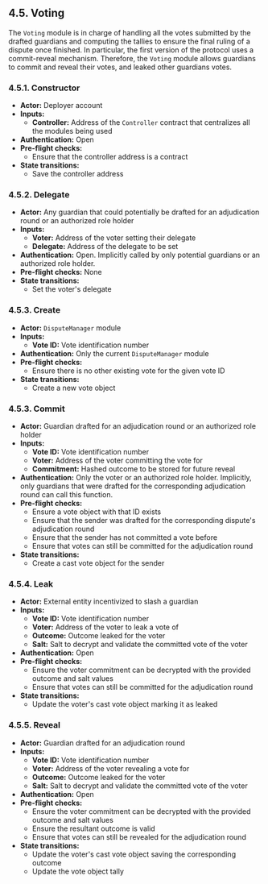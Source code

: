 ## 4.5. Voting

The `Voting` module is in charge of handling all the votes submitted by the drafted guardians and computing the tallies to ensure the final ruling of a dispute once finished.
In particular, the first version of the protocol uses a commit-reveal mechanism. Therefore, the `Voting` module allows guardians to commit and reveal their votes, and leaked other guardians votes.

### 4.5.1. Constructor

- **Actor:** Deployer account
- **Inputs:**
    - **Controller:** Address of the `Controller` contract that centralizes all the modules being used
- **Authentication:** Open
- **Pre-flight checks:**
    - Ensure that the controller address is a contract
- **State transitions:**
    - Save the controller address

### 4.5.2. Delegate

- **Actor:** Any guardian that could potentially be drafted for an adjudication round or an authorized role holder
- **Inputs:**
    - **Voter:** Address of the voter setting their delegate
    - **Delegate:** Address of the delegate to be set
- **Authentication:** Open. Implicitly called by only potential guardians or an authorized role holder.
- **Pre-flight checks:** None
- **State transitions:**
    - Set the voter's delegate

### 4.5.3. Create

- **Actor:** `DisputeManager` module
- **Inputs:**
    - **Vote ID:** Vote identification number
- **Authentication:** Only the current `DisputeManager` module
- **Pre-flight checks:**
    - Ensure there is no other existing vote for the given vote ID
- **State transitions:**
    - Create a new vote object

### 4.5.3. Commit

- **Actor:** Guardian drafted for an adjudication round or an authorized role holder
- **Inputs:**
    - **Vote ID:** Vote identification number
    - **Voter:** Address of the voter committing the vote for
    - **Commitment:** Hashed outcome to be stored for future reveal
- **Authentication:** Only the voter or an authorized role holder. Implicitly, only guardians that were drafted for the corresponding adjudication round can call this function.
- **Pre-flight checks:**
    - Ensure a vote object with that ID exists
    - Ensure that the sender was drafted for the corresponding dispute's adjudication round
    - Ensure that the sender has not committed a vote before
    - Ensure that votes can still be committed for the adjudication round
- **State transitions:**
    - Create a cast vote object for the sender

### 4.5.4. Leak

- **Actor:** External entity incentivized to slash a guardian
- **Inputs:**
    - **Vote ID:** Vote identification number
    - **Voter:** Address of the voter to leak a vote of
    - **Outcome:** Outcome leaked for the voter
    - **Salt:** Salt to decrypt and validate the committed vote of the voter
- **Authentication:** Open
- **Pre-flight checks:**
    - Ensure the voter commitment can be decrypted with the provided outcome and salt values
    - Ensure that votes can still be committed for the adjudication round
- **State transitions:**
    - Update the voter's cast vote object marking it as leaked

### 4.5.5. Reveal

- **Actor:** Guardian drafted for an adjudication round
- **Inputs:**
    - **Vote ID:** Vote identification number
    - **Voter:** Address of the voter revealing a vote for
    - **Outcome:** Outcome leaked for the voter
    - **Salt:** Salt to decrypt and validate the committed vote of the voter
- **Authentication:** Open
- **Pre-flight checks:**
    - Ensure the voter commitment can be decrypted with the provided outcome and salt values
    - Ensure the resultant outcome is valid
    - Ensure that votes can still be revealed for the adjudication round
- **State transitions:**
    - Update the voter's cast vote object saving the corresponding outcome
    - Update the vote object tally
